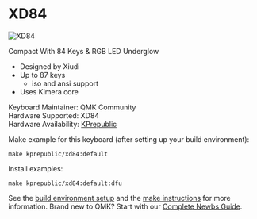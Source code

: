 # XD84

![XD84](https://cdn.shopify.com/s/files/1/2711/4238/products/HTB17eeJSXXXXXbIXFXXq6xXFXXXp_1024x1024.jpg?v=1515505994)

Compact With 84 Keys & RGB LED Underglow
- Designed by Xiudi
- Up to 87 keys
  - iso and ansi support
- Uses Kimera core

Keyboard Maintainer: QMK Community  
Hardware Supported: XD84  
Hardware Availability: [KPrepublic](https://kprepublic.com/products/xd84-xiudi-70-custom-keyboard-pcb)

Make example for this keyboard (after setting up your build environment):

    make kprepublic/xd84:default

Install examples:

    make kprepublic/xd84:default:dfu

See the [build environment setup](https://docs.qmk.fm/#/getting_started_build_tools) and the [make instructions](https://docs.qmk.fm/#/getting_started_make_guide) for more information. Brand new to QMK? Start with our [Complete Newbs Guide](https://docs.qmk.fm/#/newbs).
